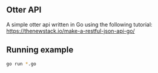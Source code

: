 ## Otter API

A simple otter api written in Go using the following tutorial:
https://thenewstack.io/make-a-restful-json-api-go/

## Running example
```sh
go run *.go
```